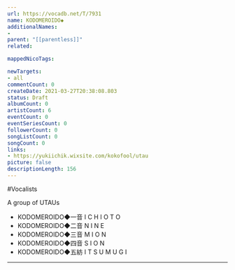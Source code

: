 ```yaml
---
url: https://vocadb.net/T/7931
name: KODOMEROIDO◆
additionalNames: 
- 
parent: "[[parentless]]"
related:

mappedNicoTags:

newTargets:
- all
commentCount: 0
createDate: 2021-03-27T20:38:08.803
status: Draft
albumCount: 0
artistCount: 6
eventCount: 0
eventSeriesCount: 0
followerCount: 0
songListCount: 0
songCount: 0
links: 
- https://yukiichik.wixsite.com/kokofool/utau
picture: false
descriptionLength: 156
---
```


#Vocalists

A group of UTAUs

- KODOMEROIDO◆一音
I C H I O T O
- KODOMEROIDO◆二音
N I N E
- KODOMEROIDO◆三音
M I O N
- KODOMEROIDO◆四音
S I O N
- KODOMEROIDO◆五紡
I T S U M U G I

---

